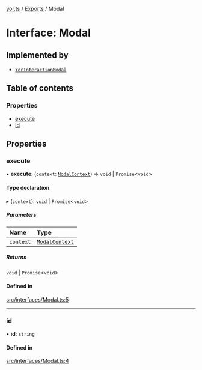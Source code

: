 [yor.ts](../README.md) / [Exports](../modules.md) / Modal

# Interface: Modal

## Implemented by

- [`YorInteractionModal`](../classes/YorInteractionModal.md)

## Table of contents

### Properties

- [execute](Modal.md#execute)
- [id](Modal.md#id)

## Properties

### execute

• **execute**: (`context`: [`ModalContext`](../classes/ModalContext.md)) => `void` \| `Promise`\<`void`\>

#### Type declaration

▸ (`context`): `void` \| `Promise`\<`void`\>

##### Parameters

| Name | Type |
| :------ | :------ |
| `context` | [`ModalContext`](../classes/ModalContext.md) |

##### Returns

`void` \| `Promise`\<`void`\>

#### Defined in

[src/interfaces/Modal.ts:5](https://github.com/OreOreki/yor.ts/blob/f601845/src/interfaces/Modal.ts#L5)

___

### id

• **id**: `string`

#### Defined in

[src/interfaces/Modal.ts:4](https://github.com/OreOreki/yor.ts/blob/f601845/src/interfaces/Modal.ts#L4)
